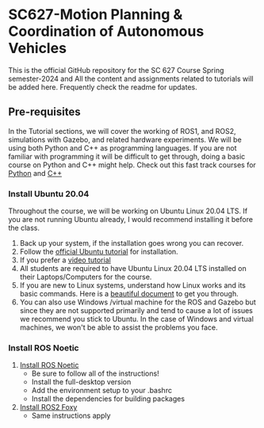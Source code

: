 # SC627-Motion Planning & Coordination of Autonomous Vehicles
This is the official GitHub repository for the SC 627 Course Spring semester-2024 and All the content and assignments related to tutorials will be added here. Frequently check the readme for updates.
## Pre-requisites
In the Tutorial sections, we will cover the working of ROS1, and ROS2, simulations with Gazebo, and related hardware experiments. We will be using both Python and C++ as programming languages. If you are not familiar with programming it will be difficult to get through, doing a basic course on Python and C++ might help. Check out this fast track courses for [Python](https://www.interviewbit.com/courses_v2/fast-track-python) and [C++](https://www.interviewbit.com/courses_v2/fast-track-cpp)
### Install Ubuntu 20.04
Throughout the course, we will be working on Ubuntu Linux 20.04 LTS. If you are not running Ubuntu already, I would recommend installing it before the class. 

1. Back up your system, if the installation goes wrong you can recover.
2. Follow the [official Ubuntu tutorial](https://ubuntu.com/tutorials/install-ubuntu-desktop#1-overview) for installation.
3. If you prefer a [video tutorial](https://youtu.be/BnV23ZEI34w)
4. All students are required to have Ubuntu Linux 20.04 LTS installed on their Laptops/Computers for the course.
5. If you are new to Linux systems, understand how Linux works and its basic commands. Here is a [beautiful document](https://nu-msr.github.io/hackathon/linux_interactive.html) to get you through.
6. You can also use Windows /virtual machine for the ROS and Gazebo but since they are not supported primarily and tend to cause a lot of issues we recommend you stick to Ubuntu. In the case of Windows and virtual machines, we won't be able to assist the problems you face.

### Install ROS Noetic
1. [Install ROS Noetic](https://wiki.ros.org/noetic/Installation/Ubuntu)
    -  Be sure to follow all of the instructions!
    -  Install the full-desktop version
    -  Add the environment setup to your .bashrc
    -  Install the dependencies for building packages
2. [Install ROS2 Foxy](https://docs.ros.org/en/foxy/Installation/Ubuntu-Install-Debians.html)
    -  Same instructions apply
   
